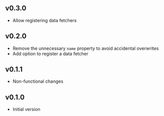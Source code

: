 ## v0.3.0

- Allow registering data fetchers

## v0.2.0

- Remove the unnecessary `name` property to avoid accidental overwrites
- Add option to register a data fetcher

## v0.1.1

- Non-functional changes

## v0.1.0

- Initial version
